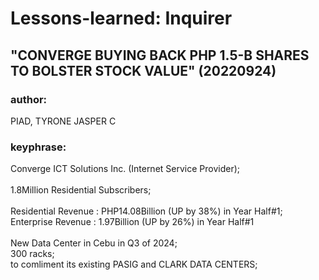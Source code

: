 # Lessons-learned: Inquirer

## "CONVERGE BUYING BACK PHP 1.5-B SHARES TO BOLSTER STOCK VALUE" (20220924)

### author: 

PIAD, TYRONE JASPER C

### keyphrase: 

Converge ICT Solutions Inc. (Internet Service Provider);<br/>
<br/>
1.8Million Residential Subscribers;<br/>
<br/>
Residential Revenue : PHP14.08Billion (UP by 38%) in Year Half#1;<br/>
Enterprise Revenue : 1.97Billion (UP by 26%) in Year Half#1<br/>
<br/>
New Data Center in Cebu in Q3 of 2024;<br/>
300 racks;<br/>
to comliment its existing PASIG and CLARK DATA CENTERS;<br/>

